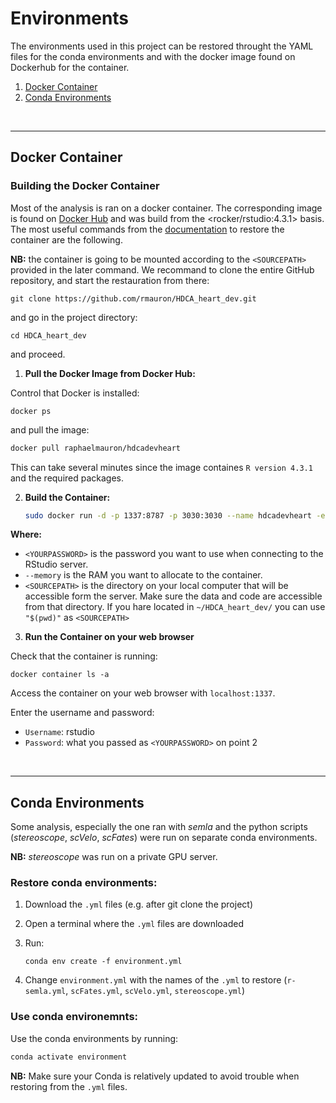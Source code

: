 # Environments

The environments used in this project can be restored throught the YAML files for the conda environments and with the docker image found on Dockerhub for the container.


1. [Docker Container](#docker-container)
2. [Conda Environments](#conda-environments)

<br>

---

## Docker Container

### Building the Docker Container

Most of the analysis is ran on a docker container. The corresponding image is found on [Docker Hub](https://hub.docker.com/r/raphaelmauron/hdcadevheart) and was build from the <rocker/rstudio:4.3.1> basis.
The most useful commands from the [documentation](https://docs.docker.com/language/java/run-containers/) to restore the container are the following.

**NB:** the container is going to be mounted according to the ```<SOURCEPATH>``` provided in the later command. We recommand to clone the entire GitHub repository, and start the restauration from there:

   ```
   git clone https://github.com/rmauron/HDCA_heart_dev.git
   ```

and go in the project directory:

   ```
   cd HDCA_heart_dev
   ```

and proceed.

1. **Pull the Docker Image from Docker Hub:**

Control that Docker is installed:

   ```
   docker ps
   ```

and pull the image:

   ```bash
   docker pull raphaelmauron/hdcadevheart
   ```

This can take several minutes since the image containes ```R version 4.3.1``` and the required packages.

2. **Build the Container:**

   ```bash
   sudo docker run -d -p 1337:8787 -p 3030:3030 --name hdcadevheart -e PASSWORD=<YOURPASSWORD> --memory=30g --mount type=bind,source="$(pwd)",target=/home/rstudio -e ROOT=TRUE raphaelmauron/hdcadevheart:latest
   ```

**Where:**
- ```<YOURPASSWORD>``` is the password you want to use when connecting to the RStudio server.
- ```--memory``` is the RAM you want to allocate to the container.
- ```<SOURCEPATH>``` is the directory on your local computer that will be accessible form the server. Make sure the data and code are accessible from that directory. If you hare located in ```~/HDCA_heart_dev/``` you can use ```"$(pwd)"``` as ```<SOURCEPATH>```

3. **Run the Container on your web browser**

Check that the container is running:

   ```
   docker container ls -a
   ```

Access the container on your web browser with ```localhost:1337```.

Enter the username and password:

- ```Username```: rstudio
- ```Password```: what you passed as ```<YOURPASSWORD>``` on point 2 

<br>

---

## Conda Environments

Some analysis, especially the one ran with *semla* and the python scripts (*stereoscope*, *scVelo*, *scFates*) were run on separate conda environments.

**NB:** *stereoscope* was run on a private GPU server.

### Restore conda environments:

1. Download the `.yml` files (e.g. after git clone the project)
2. Open a terminal where the `.yml` files are downloaded
3. Run:

    ```
    conda env create -f environment.yml
    ```

4. Change `environment.yml` with the names of the `.yml` to restore (`r-semla.yml`, `scFates.yml`, `scVelo.yml`, `stereoscope.yml`)


### Use conda environemnts:

Use the conda environments by running:

   ```bash
   conda activate environment
   ```

**NB:** Make sure your Conda is relatively updated to avoid trouble when restoring from the `.yml` files.

